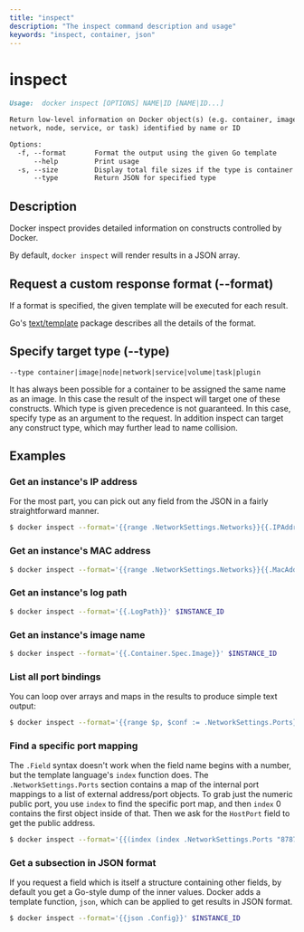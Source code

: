 ```yaml
---
title: "inspect"
description: "The inspect command description and usage"
keywords: "inspect, container, json"
---
```


<!-- This file is maintained within the docker/docker Github
     repository at https://github.com/docker/docker/. Make all
     pull requests against that repo. If you see this file in
     another repository, consider it read-only there, as it will
     periodically be overwritten by the definitive file. Pull
     requests which include edits to this file in other repositories
     will be rejected.
-->

# inspect

```markdown
Usage:  docker inspect [OPTIONS] NAME|ID [NAME|ID...]

Return low-level information on Docker object(s) (e.g. container, image, volume,
network, node, service, or task) identified by name or ID

Options:
  -f, --format       Format the output using the given Go template
      --help         Print usage
  -s, --size         Display total file sizes if the type is container
      --type         Return JSON for specified type
```

## Description

Docker inspect provides detailed information on constructs controlled by Docker.

By default, `docker inspect` will render results in a JSON array.

## Request a custom response format (--format)
If a format is specified, the given template will be executed for each result.

Go's [text/template](http://golang.org/pkg/text/template/) package
describes all the details of the format.

## Specify target type (--type)

`--type container|image|node|network|service|volume|task|plugin`

It has always been possible for a container to be assigned the same name as an image.
In this case the result of the inspect will target one of these constructs.  Which type
is given precedence is not guaranteed. In this case, specify type as an argument
to the request.  In addition inspect can target any construct type, which may further
lead to name collision. 

## Examples

### Get an instance's IP address

For the most part, you can pick out any field from the JSON in a fairly
straightforward manner.

```bash
$ docker inspect --format='{{range .NetworkSettings.Networks}}{{.IPAddress}}{{end}}' $INSTANCE_ID
```

### Get an instance's MAC address

```bash
$ docker inspect --format='{{range .NetworkSettings.Networks}}{{.MacAddress}}{{end}}' $INSTANCE_ID
```

### Get an instance's log path

```bash
$ docker inspect --format='{{.LogPath}}' $INSTANCE_ID
```

### Get an instance's image name

```bash
$ docker inspect --format='{{.Container.Spec.Image}}' $INSTANCE_ID
```

### List all port bindings

You can loop over arrays and maps in the results to produce simple text
output:

```bash
$ docker inspect --format='{{range $p, $conf := .NetworkSettings.Ports}} {{$p}} -> {{(index $conf 0).HostPort}} {{end}}' $INSTANCE_ID
```

### Find a specific port mapping

The `.Field` syntax doesn't work when the field name begins with a
number, but the template language's `index` function does. The
`.NetworkSettings.Ports` section contains a map of the internal port
mappings to a list of external address/port objects. To grab just the
numeric public port, you use `index` to find the specific port map, and
then `index` 0 contains the first object inside of that. Then we ask for
the `HostPort` field to get the public address.

```bash
$ docker inspect --format='{{(index (index .NetworkSettings.Ports "8787/tcp") 0).HostPort}}' $INSTANCE_ID
```

### Get a subsection in JSON format

If you request a field which is itself a structure containing other
fields, by default you get a Go-style dump of the inner values.
Docker adds a template function, `json`, which can be applied to get
results in JSON format.

```bash
$ docker inspect --format='{{json .Config}}' $INSTANCE_ID
```
